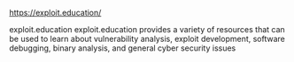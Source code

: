 https://exploit.education/

exploit.education
exploit.education provides a variety of resources that can be used to learn about vulnerability analysis, exploit development, software debugging, binary analysis, and general cyber security issues